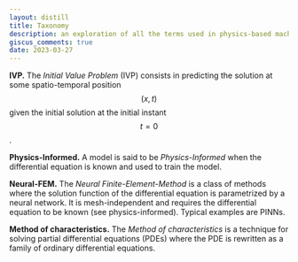 ```yaml
---
layout: distill
title: Taxonomy
description: an exploration of all the terms used in physics-based machine learning
giscus_comments: true
date: 2023-03-27
---
```


**IVP.** The *Initial Value Problem* (IVP) consists in predicting the solution at some spatio-temporal position $$(x,t)$$ given the initial solution at the initial instant $$t=0$$.

**Physics-Informed.** A model is said to be *Physics-Informed* when the differential equation is known and used to train the model.

**Neural-FEM.** The *Neural Finite-Element-Method* is a class of methods where the solution function of the differential equation is parametrized by a neural network. It is mesh-independent and requires the differential equation to be known (see physics-informed). Typical examples are PINNs.

**Method of characteristics.** The *Method of characteristics* is a technique for solving partial differential equations (PDEs) where the PDE is rewritten as a family of ordinary differential equations.


